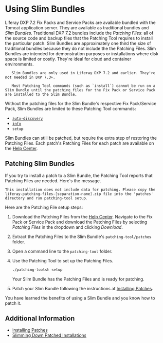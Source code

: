 # Using Slim Bundles

Liferay DXP 7.2 Fix Packs and Service Packs are available bundled with the Tomcat application server. They are available as traditional bundles and _Slim Bundles_. Traditional DXP 7.2 bundles include the _Patching Files_: all of the source code and backup files that the Patching Tool requires to install the particular patch. Slim Bundles are approximately one third the size of traditional bundles because they do not include the the Patching Files. Slim Bundles are intended for demonstration purposes or installations where disk space is limited or costly. They're ideal for cloud and container environments.

```important::
   Slim Bundles are only used in Liferay DXP 7.2 and earlier. They're not needed in DXP 7.3+.
```

```warning::
   Most Patching Tool commands (such as `install`) cannot be run on a Slim Bundle until the patching files for the Fix Pack or Service Pack are installed to the Slim Bundle.
```

Without the patching files for the Slim Bundle's respective Fix Pack/Service Pack, Slim Bundles are limited to these Patching Tool commands:

* [`auto-discovery`](../configuring-the-patching-tool.md)
* [`info`](../getting-patch-information.md)
* `setup`

Slim Bundles can still be patched, but require the extra step of restoring the Patching Files. Each patch's Patching Files for each patch are available on the [Help Center](https://customer.liferay.com/downloads).

## Patching Slim Bundles

If you try to install a patch to a Slim Bundle, the Patching Tool reports that Patching Files are needed. Here's the message.

```
This installation does not include data for patching. Please copy the
liferay-patching-files-[separation-name].zip file into the 'patches'
directory and run patching-tool setup.
```

Here are the Patching File setup steps:

1. Download the Patching Files from the [Help Center](https://customer.liferay.com/downloads). Navigate to the Fix Pack or Service Pack and download the Patching Files by selecting _Patching Files_ in the dropdown and clicking _Download_.

1. Extract the Patching Files to the Slim Bundle's `patching-tool/patches` folder.

1. Open a command line to the `patching-tool` folder.

1. Use the Patching Tool to set up the Patching Files.

    ```bash
    ./patching-toolsh setup
    ```

    Your Slim Bundle has the Patching Files and is ready for patching.

1. Patch your Slim Bundle following the instructions at [Installing Patches](../installing-patches.md).

You have learned the benefits of using a Slim Bundle and you know how to patch it.

## Additional Information

* [Installing Patches](../installing-patches.md)
* [Slimming Down Patched Installations](./slimming-down-patched-installations.md)